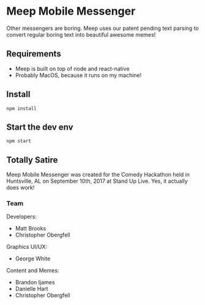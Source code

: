 # Meep Mobile Messenger #

Other messengers are boring. Meep uses our patent pending text 
parsing to convert regular boring text into beautiful awesome
memes!

## Requirements ##

* Meep is built on top of node and react-native
* Probably MacOS, because it runs on my machine!

## Install ##

	npm install

## Start the dev env ##

	npm start
	
## Totally Satire ##
Meep Mobile Messenger was created for the Comedy Hackathon held in
Huntsville, AL on September 10th, 2017 at Stand Up Live. Yes, it 
actually does work!

### Team ###
Developers: 
* Matt Brooks
* Christopher Obergfell

Graphics UI/UX: 
* George White

Content and Memes: 
* Brandon Ijames
* Danielle Hart
* Christopher Obergfell
